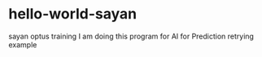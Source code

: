 # hello-world-sayan
sayan optus training
I am doing this program for AI for Prediction
retrying example
